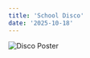 ```yaml
---
title: 'School Disco'
date: '2025-10-18'
---
```


![Disco Poster](/images/disco-poster-october-2025.jpeg)